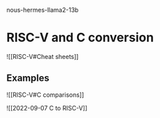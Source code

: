 nous-hermes-llama2-13b
# RISC-V and C conversion
![[RISC-V#Cheat sheets]]
## Examples
![[RISC-V#C comparisons]]



![[2022-09-07 C to RISC-V]]

